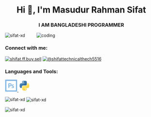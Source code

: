 <h1 align="center">Hi 👋, I'm Masudur Rahman Sifat</h1>
<h3 align="center">I AM BANGLADESHI PROGRAMMER</h3>

<img align="right" alt="coding" width="400" src="https://www.google.com/imgres?imgurl=https%3A%2F%2Fmedia1.giphy.com%2Fmedia%2FxT9IgzoKnwFNmISR8I%2Fgiphy.gif&tbnid=TKhmFhaduO6FzM&vet=1&imgrefurl=https%3A%2F%2Fgiphy.com%2Fexplore%2Fcoding&docid=byl13oNOX0zH9M&w=420&h=375&itg=1&source=sh%2Fx%2Fim">

<p align="left"> <img src="https://komarev.com/ghpvc/?username=sifat-xd&label=Profile%20views&color=0e75b6&style=flat" alt="sifat-xd" /> </p>

<h3 align="left">Connect with me:</h3>
<p align="left">
<a href="https://fb.com/shifat.ff.buy.sell" target="blank"><img align="center" src="https://raw.githubusercontent.com/rahuldkjain/github-profile-readme-generator/master/src/images/icons/Social/facebook.svg" alt="shifat.ff.buy.sell" height="30" width="40" /></a>
<a href="https://www.youtube.com/c/@shifattechnicalthech5516" target="blank"><img align="center" src="https://raw.githubusercontent.com/rahuldkjain/github-profile-readme-generator/master/src/images/icons/Social/youtube.svg" alt="@shifattechnicalthech5516" height="30" width="40" /></a>
</p>

<h3 align="left">Languages and Tools:</h3>
<p align="left"> <a href="https://www.photoshop.com/en" target="_blank" rel="noreferrer"> <img src="https://raw.githubusercontent.com/devicons/devicon/master/icons/photoshop/photoshop-line.svg" alt="photoshop" width="40" height="40"/> </a> <a href="https://www.python.org" target="_blank" rel="noreferrer"> <img src="https://raw.githubusercontent.com/devicons/devicon/master/icons/python/python-original.svg" alt="python" width="40" height="40"/> </a> </p>

<p><img align="left" src="https://github-readme-stats.vercel.app/api/top-langs?username=sifat-xd&show_icons=true&locale=en&layout=compact" alt="sifat-xd" /></p>

<p>&nbsp;<img align="center" src="https://github-readme-stats.vercel.app/api?username=sifat-xd&show_icons=true&locale=en" alt="sifat-xd" /></p>

<p><img align="center" src="https://github-readme-streak-stats.herokuapp.com/?user=sifat-xd&" alt="sifat-xd" /></p>

